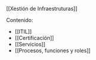 [[Xestión de Infraestruturas]]

Contenido:
+ [[ITIL]]
+ [[Certificación]]
+ [[Servicios]]
+ [[Procesos, funciones y roles]]